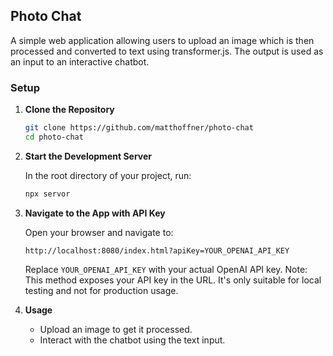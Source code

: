 ## Photo Chat

A simple web application allowing users to upload an image which is then processed and converted to text using transformer.js. The output is used as an input to an interactive chatbot.

### Setup

1. **Clone the Repository**

    ```bash
    git clone https://github.com/matthoffner/photo-chat
    cd photo-chat
    ```

2. **Start the Development Server**

    In the root directory of your project, run:

    ```bash
    npx servor
    ```

3. **Navigate to the App with API Key**

    Open your browser and navigate to:

    ```
    http://localhost:8080/index.html?apiKey=YOUR_OPENAI_API_KEY
    ```

    Replace `YOUR_OPENAI_API_KEY` with your actual OpenAI API key. Note: This method exposes your API key in the URL. It's only suitable for local testing and not for production usage.

4. **Usage**

    - Upload an image to get it processed.
    - Interact with the chatbot using the text input.

